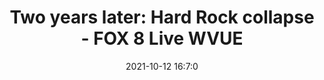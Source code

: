 ---
"title": "Two years later: Hard Rock collapse - FOX 8 Live WVUE"
"date": "2021-10-12 16:7:0"
"feed_name": "GOOGLENEWSCONSTRUCTION"
"feed_website": "https://news.google.com/search?q=construction%2Bincident&hl=en-US&gl=US&ceid=US:en"
"feed_rss": "https://news.google.com/rss/search?q=construction%2Bincident&hl=en-US&gl=US&ceid=US:en"
"link": "https://www.fox8live.com/2021/10/12/two-years-later-hard-rock-collapse/"
"source": "{'href': 'https://www.fox8live.com', 'title': 'FOX 8 Live WVUE'}"
"file": "_posts/2021-1-1-b1119b4809de59ab528e4d176431fb00e0bca64d.md"
"accident": "1"
"drilling": "0"
"dead": "0"
"injured": "0"
"arrested": "0"
"place": "unknown place"
"where": "unknown site"
"causes": "unknown"
"place_uri": "unknown place"
---